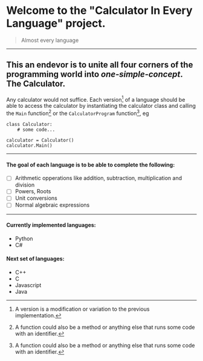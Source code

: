 # Welcome to the "Calculator In Every Language" project.
> Almost every language
---
## This an endevor is to unite all four corners of the programming world into *one-simple-concept*. The <b>Calculator</b>.

Any calculator would not suffice.
Each version[^1] of a language should be able to access the calculator by instantiating the calculator class and calling the `Main` function[^2] or the `CalculatorProgram` function[^2], eg
```
class Calculator:
	# some code...

calculator = Calculator()
calculator.Main()
```
---
#### The goal of each language is to be able to complete the following:
- [ ] Arithmetic opperations like addition, subtraction, multiplication and division
- [ ] Powers, Roots
- [ ] Unit conversions
- [ ] Normal algebraic expressions
---
#### Currently implemented languages:
- Python
- C#

#### Next set of languages:
- C++
- C
- Javascript
- Java

[^1]: A version is a modification or variation to the previous implementation.
[^2]: A function could also be a method or anything else that runs some code with an identifier.